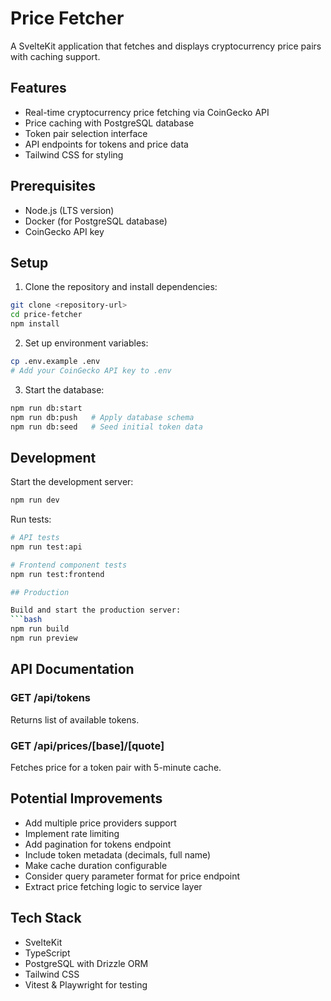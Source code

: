 # Price Fetcher

A SvelteKit application that fetches and displays cryptocurrency price pairs with caching support.

## Features

- Real-time cryptocurrency price fetching via CoinGecko API
- Price caching with PostgreSQL database
- Token pair selection interface
- API endpoints for tokens and price data
- Tailwind CSS for styling

## Prerequisites

- Node.js (LTS version)
- Docker (for PostgreSQL database)
- CoinGecko API key

## Setup

1. Clone the repository and install dependencies:
```bash
git clone <repository-url>
cd price-fetcher
npm install
```

2. Set up environment variables:
```bash
cp .env.example .env
# Add your CoinGecko API key to .env
```

3. Start the database:
```bash
npm run db:start
npm run db:push   # Apply database schema
npm run db:seed   # Seed initial token data
```

## Development

Start the development server:
```bash
npm run dev
```

Run tests:
```bash
# API tests
npm run test:api

# Frontend component tests
npm run test:frontend

## Production

Build and start the production server:
```bash
npm run build
npm run preview
```

## API Documentation

### GET /api/tokens
Returns list of available tokens.

### GET /api/prices/[base]/[quote]
Fetches price for a token pair with 5-minute cache.

## Potential Improvements

- Add multiple price providers support
- Implement rate limiting
- Add pagination for tokens endpoint
- Include token metadata (decimals, full name)
- Make cache duration configurable
- Consider query parameter format for price endpoint
- Extract price fetching logic to service layer

## Tech Stack

- SvelteKit
- TypeScript
- PostgreSQL with Drizzle ORM
- Tailwind CSS
- Vitest & Playwright for testing
